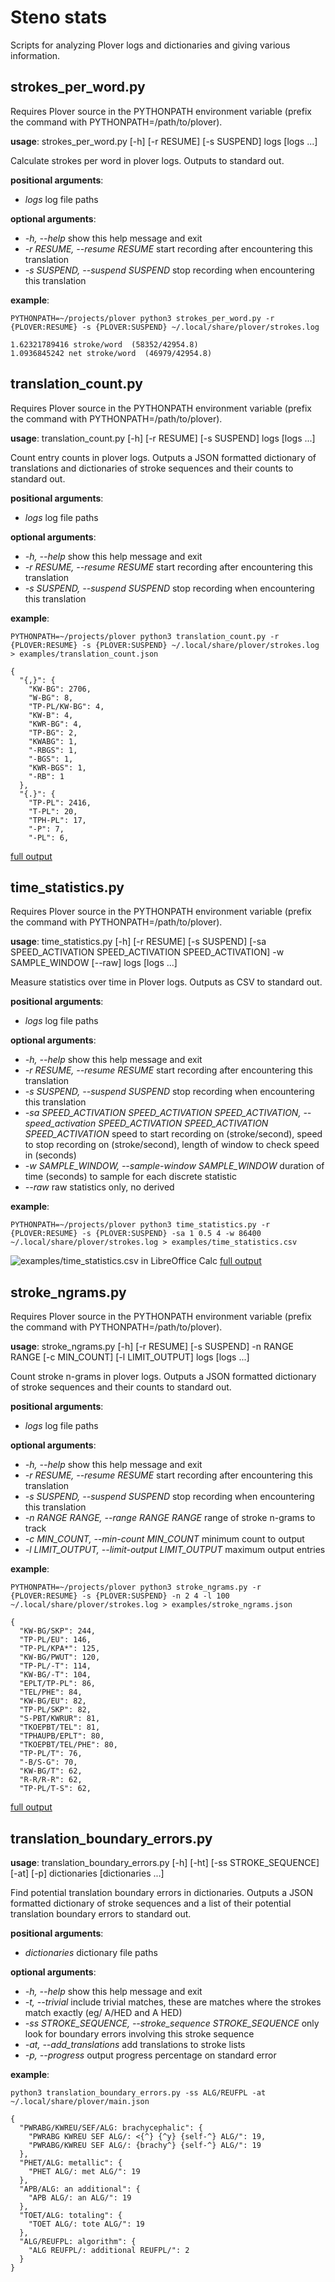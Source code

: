 # Steno stats

Scripts for analyzing Plover logs and dictionaries and giving various information.


## strokes_per_word.py

Requires Plover source in the PYTHONPATH environment variable (prefix the command with PYTHONPATH=/path/to/plover).

**usage**: strokes_per_word.py [-h] [-r RESUME] [-s SUSPEND] logs [logs ...]

Calculate strokes per word in plover logs. Outputs to standard out.

**positional arguments**:
* *logs*                log file paths

**optional arguments**:
* *-h, --help*          show this help message and exit
* *-r RESUME, --resume RESUME*
                        start recording after encountering this translation
* *-s SUSPEND, --suspend SUSPEND*
                        stop recording when encountering this translation

**example**:

```PYTHONPATH=~/projects/plover python3 strokes_per_word.py -r {PLOVER:RESUME} -s {PLOVER:SUSPEND} ~/.local/share/plover/strokes.log```

```
1.62321789416 stroke/word  (58352/42954.8)
1.0936845242 net stroke/word  (46979/42954.8)
```

## translation_count.py

Requires Plover source in the PYTHONPATH environment variable (prefix the command with PYTHONPATH=/path/to/plover).

**usage**: translation_count.py [-h] [-r RESUME] [-s SUSPEND] logs [logs ...]

Count entry counts in plover logs. Outputs a JSON formatted dictionary of translations and dictionaries of stroke sequences and their counts to standard out.

**positional arguments**:
* *logs*                log file paths

**optional arguments**:
* *-h, --help*          show this help message and exit
* *-r RESUME, --resume RESUME*
                        start recording after encountering this translation
* *-s SUSPEND, --suspend SUSPEND*
                        stop recording when encountering this translation

**example**:

```PYTHONPATH=~/projects/plover python3 translation_count.py -r {PLOVER:RESUME} -s {PLOVER:SUSPEND} ~/.local/share/plover/strokes.log > examples/translation_count.json```

```
{
  "{,}": {
    "KW-BG": 2706,
    "W-BG": 8,
    "TP-PL/KW-BG": 4,
    "KW-B": 4,
    "KWR-BG": 4,
    "TP-BG": 2,
    "KWABG": 1,
    "-RBGS": 1,
    "-BGS": 1,
    "KWR-BGS": 1,
    "-RB": 1
  },
  "{.}": {
    "TP-PL": 2416,
    "T-PL": 20,
    "TPH-PL": 17,
    "-P": 7,
    "-PL": 6,
```
[full output](examples/translation_count.json)

## time_statistics.py

Requires Plover source in the PYTHONPATH environment variable (prefix the command with PYTHONPATH=/path/to/plover).

**usage**: time_statistics.py [-h] [-r RESUME] [-s SUSPEND]
                        [-sa SPEED_ACTIVATION SPEED_ACTIVATION SPEED_ACTIVATION]
                        -w SAMPLE_WINDOW [--raw]
                        logs [logs ...]

Measure statistics over time in Plover logs. Outputs as CSV to standard out.

**positional arguments**:
* *logs*                log file paths

**optional arguments**:
* *-h, --help*          show this help message and exit
* *-r RESUME, --resume RESUME*
                        start recording after encountering this translation
* *-s SUSPEND, --suspend SUSPEND*
                        stop recording when encountering this translation
* *-sa SPEED_ACTIVATION SPEED_ACTIVATION SPEED_ACTIVATION, --speed_activation SPEED_ACTIVATION SPEED_ACTIVATION SPEED_ACTIVATION*
                        speed to start recording on (stroke/second), speed to
                        stop recording on (stroke/second), length of window to
                        check speed in (seconds)
* *-w SAMPLE_WINDOW, --sample-window SAMPLE_WINDOW*
                        duration of time (seconds) to sample for each discrete
                        statistic
* *--raw*               raw statistics only, no derived

**example**:

```PYTHONPATH=~/projects/plover python3 time_statistics.py -r {PLOVER:RESUME} -s {PLOVER:SUSPEND} -sa 1 0.5 4 -w 86400 ~/.local/share/plover/strokes.log > examples/time_statistics.csv```

![examples/time_statistics.csv in LibreOffice Calc](examples/time_statistics.png)
[full output](examples/time_statistics.csv)

## stroke_ngrams.py

Requires Plover source in the PYTHONPATH environment variable (prefix the command with PYTHONPATH=/path/to/plover).

**usage**: stroke_ngrams.py [-h] [-r RESUME] [-s SUSPEND] -n RANGE RANGE
                        [-c MIN_COUNT] [-l LIMIT_OUTPUT]
                        logs [logs ...]

Count stroke n-grams in plover logs. Outputs a JSON formatted dictionary of stroke sequences and their counts to standard out.

**positional arguments**:
* *logs*                log file paths

**optional arguments**:
* *-h, --help*          show this help message and exit
* *-r RESUME, --resume RESUME*
                        start recording after encountering this translation
* *-s SUSPEND, --suspend SUSPEND*
                        stop recording when encountering this translation
* *-n RANGE RANGE, --range RANGE RANGE*
                        range of stroke n-grams to track
* *-c MIN_COUNT, --min-count MIN_COUNT*
                        minimum count to output
* *-l LIMIT_OUTPUT, --limit-output LIMIT_OUTPUT*
                        maximum output entries

**example**:

```PYTHONPATH=~/projects/plover python3 stroke_ngrams.py -r {PLOVER:RESUME} -s {PLOVER:SUSPEND} -n 2 4 -l 100 ~/.local/share/plover/strokes.log > examples/stroke_ngrams.json```

```
{
  "KW-BG/SKP": 244,
  "TP-PL/EU": 146,
  "TP-PL/KPA*": 125,
  "KW-BG/PWUT": 120,
  "TP-PL/-T": 114,
  "KW-BG/-T": 104,
  "EPLT/TP-PL": 86,
  "TEL/PHE": 84,
  "KW-BG/EU": 82,
  "TP-PL/SKP": 82,
  "S-PBT/KWRUR": 81,
  "TKOEPBT/TEL": 81,
  "TPHAUPB/EPLT": 80,
  "TKOEPBT/TEL/PHE": 80,
  "TP-PL/T": 76,
  "-B/S-G": 70,
  "KW-BG/T": 62,
  "R-R/R-R": 62,
  "TP-PL/T-S": 62,
```
[full output](examples/stroke_ngrams.json)

## translation_boundary_errors.py

**usage**: translation_boundary_errors.py [-h] [-ht] [-ss STROKE_SEQUENCE] [-at]
                                      [-p]
                                      dictionaries [dictionaries ...]

Find potential translation boundary errors in dictionaries. Outputs a JSON
formatted dictionary of stroke sequences and a list of their potential
translation boundary errors to standard out.

**positional arguments**:
* *dictionaries*        dictionary file paths

**optional arguments**:
* *-h, --help*          show this help message and exit
* *-t, --trivial*       include trivial matches, these are matches where the
                        strokes match exactly (eg/ A/HED and A HED)
* *-ss STROKE_SEQUENCE, --stroke_sequence STROKE_SEQUENCE*
                        only look for boundary errors involving this stroke
                        sequence
* *-at, --add_translations*
                        add translations to stroke lists
* *-p, --progress*      output progress percentage on standard error

**example**:

```python3 translation_boundary_errors.py -ss ALG/REUFPL -at ~/.local/share/plover/main.json```

```
{
  "PWRABG/KWREU/SEF/ALG: brachycephalic": {
    "PWRABG KWREU SEF ALG/: <{^} {^y} {self-^} ALG/": 19,
    "PWRABG/KWREU SEF ALG/: {brachy^} {self-^} ALG/": 19
  },
  "PHET/ALG: metallic": {
    "PHET ALG/: met ALG/": 19
  },
  "APB/ALG: an additional": {
    "APB ALG/: an ALG/": 19
  },
  "TOET/ALG: totaling": {
    "TOET ALG/: tote ALG/": 19
  },
  "ALG/REUFPL: algorithm": {
    "ALG REUFPL/: additional REUFPL/": 2
  }
}
```

